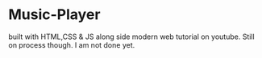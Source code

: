 # Music-Player

built with HTML,CSS & JS along side modern web tutorial on youtube. Still on process though. I am not done yet.
